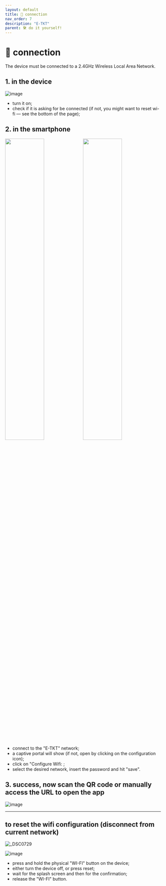 ```yaml
---
layout: default
title: 📶 connection
nav_order: 7
description: "E-TKT"
parent: 🛠️ do it yourself!
---
```


# 📶 **connection**

The device must be connected to a 2.4GHz Wireless Local Area Network.

## 1. in the device

![image](https://user-images.githubusercontent.com/15098003/196288878-c1d163cf-1c81-4d74-9b00-c7b1c382f926.png)

- turn it on;
- check if it is asking for be connected (if not, you might want to reset wi-fi — see the bottom of the page);

## 2. in the smartphone

<img src="https://user-images.githubusercontent.com/15098003/196286312-b999314a-c00f-4264-a46f-8d1228cad924.png" width="50%"><img src="https://user-images.githubusercontent.com/15098003/196286314-c6752573-8ceb-456d-aed5-2d2571dc633b.png" width="50%">

- connect to the "E-TKT" network;
- a captive portal will show (if not, open by clicking on the configuration icon);
- click on "Configure Wifi: ;
- select the desired network, insert the password and hit "save".

## 3. success, now scan the QR code or manually access the URL to open the app

![image](https://user-images.githubusercontent.com/15098003/196287118-b797de82-fde9-4ebf-82c0-716149194815.png)
 
----

## to reset the wifi configuration (disconnect from current network)

![_DSC0729](https://user-images.githubusercontent.com/15098003/196286421-695d4b6f-33fd-4a2d-a6f5-8c169c958e76.jpg)

![image](https://user-images.githubusercontent.com/15098003/196287056-4af73b3e-97f8-49bd-8c57-238fa931bda6.png)

- press and hold the physical "WI-FI" button on the device;
- either turn the device off, or press reset;
- wait for the splash screen and then for the confirmation;
- release the "WI-FI" button.
